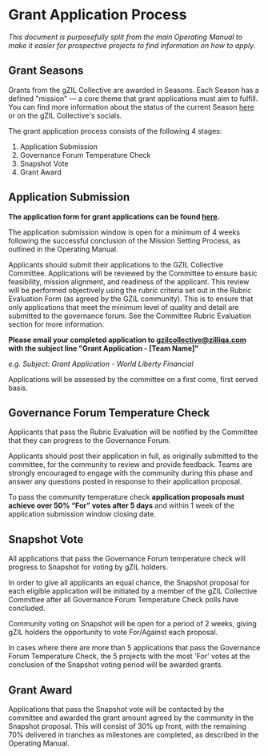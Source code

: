 # Grant Application Process

*This document is purposefully split from the main Operating Manual to make it easier for prospective projects to find information on how to apply.*

## Grant Seasons

Grants from the gZIL Collective are awarded in Seasons. Each Season has a defined "mission" — a core theme that grant applications must aim to fulfill. You can find more information about the status of the current Season [here](https://www.github.com/gzilcollective) or on the gZIL Collective's socials.

The grant application process consists of the following 4 stages:

1. Application Submission
2. Governance Forum Temperature Check
3. Snapshot Vote
4. Grant Award

## Application Submission

**The application form for grant applications can be found [here](https://github.com/gzilcollective/Framework/blob/main/3.%20Application%20Form%20and%20Token%20Sheet.md).** 

The application submission window is open for a minimum of 4 weeks following the successful conclusion of the Mission Setting Process, as outlined in the Operating Manual. 

Applicants should submit their applications to the GZIL Collective Committee. Applications will be reviewed by the Committee to ensure basic feasibility, mission alignment, and readiness of the applicant. This review will be performed objectively using the rubric criteria set out in the Rubric Evaluation Form (as agreed by the GZIL community). This is to ensure that only applications that meet the minimum level of quality and detail are submitted to the governance forum. See the Committee Rubric Evaluation section for more information.

**Please email your completed application to gzilcollective@zilliqa.com with the subject line "Grant Application - [Team Name]"**

*e.g. Subject: Grant Application - World Liberty Financial* 

Applications will be assessed by the committee on a first come, first served basis.

## Governance Forum Temperature Check
Applicants that pass the Rubric Evaluation will be notified by the Committee that they can progress to the Governance Forum. 

Applicants should post their application in full, as originally submitted to the committee, for the community to review and provide feedback. Teams are strongly encouraged to engage with the community during this phase and answer any questions posted in response to their application proposal. 

To pass the community temperature check **application proposals must achieve over 50% “For” votes after 5 days** and within 1 week of the application submission window closing date.

    
## Snapshot Vote

All applications that pass the Governance Forum temperature check will progress to Snapshot for voting by gZIL holders. 

In order to give all applicants an equal chance, the Snapshot proposal for each eligible application will be initiated by a member of the gZIL Collective Committee after all Governance Forum Temperature Check polls have concluded. 

Community voting on Snapshot will be open for a period of 2 weeks, giving gZIL holders the opportunity to vote For/Against each proposal.

In cases where there are more than 5 applications that pass the Governance Forum Temperature Check, the 5 projects with the most 'For' votes at the conclusion of the Snapshot voting period will be awarded grants.

    
## Grant Award

Applications that pass the Snapshot vote will be contacted by the committee and awarded the grant amount agreed by the community in the Snapshot proposal. This will consist of 30% up front, with the remaining 70% delivered in tranches as milestones are completed, as described in the Operating Manual.





